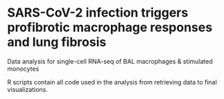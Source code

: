 # SARS-CoV-2 infection triggers profibrotic macrophage responses and lung fibrosis

Data analysis for single-cell RNA-seq of BAL macrophages & stimulated monocytes

R scripts contain all code used in the analysis from retrieving data to final visualizations.
